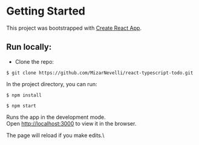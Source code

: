 # Getting Started 

This project was bootstrapped with [Create React App](https://github.com/facebook/create-react-app).
## Run locally:

- Clone the repo: 

```shell script
$ git clone https://github.com/MizarNevelli/react-typescript-todo.git
```
In the project directory, you can run:

```shell script
$ npm install
```

```shell script
$ npm start
```

Runs the app in the development mode.\
Open [http://localhost:3000](http://localhost:3000) to view it in the browser.

The page will reload if you make edits.\


